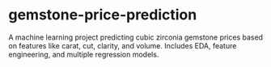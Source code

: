 # gemstone-price-prediction
A machine learning project predicting cubic zirconia gemstone prices based on features like carat, cut, clarity, and volume. Includes EDA, feature engineering, and multiple regression models.
